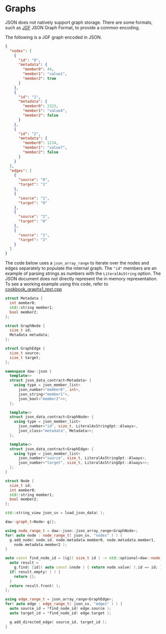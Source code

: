 # Graphs

JSON does not natively support graph storage. There are some formats, such as [JGF](https://github.com/jsongraph/json-graph-specification) JSON Graph Format, to provide a common encoding.

The following is a JGF graph encoded in JSON.
```json
{
  "nodes": [
    {
      "id": "0",
      "metadata": {
        "member0": 44,
        "member1": "value1",
        "member2": true
      }
    },
    {
      "id": "1",
      "metadata": {
        "member0": 2323,
        "member1": "value4",
        "member2": false
      }
    },
    {
      "id": "2",
      "metadata": {
        "member0": 1234,
        "member1": "value7",
        "member2": false
      }
    }
  ],
  "edges": [
    {
      "source": "0",
      "target": "1"
    },
    {
      "source": "1",
      "target": "0"
    },
    {
      "source": "2",
      "target": "0"
    },
    {
      "source": "1",
      "target": "2"
    }
  ]
}
```


The code below uses a `json_array_range` to iterate over the nodes and edges separately to populate the internal graph.  The `"id"` members are an example of parsing strings as numbers with the `LiteralAsString` option.
The JSON document does not directly represent the in memory representation.
To see a working example using this code, refer to [cookbook_graphs1_test.cpp](../tests/cookbook_graphs1_test.cpp) 
```cpp
struct Metadata {
  int member0;
  std::string member1;
  bool member2;
};

struct GraphNode {
  size_t id;
  Metadata metadata;
};

struct GraphEdge {
  size_t source;
  size_t target;
};

namespace daw::json {
  template<>
  struct json_data_contract<Metadata> {
    using type = json_member_list<
      json_number<"member0", int>,
      json_string<"member1">, 
      json_bool<"member2">>;
  };

  template<>
  struct json_data_contract<GraphNode> {
    using type = json_member_list<
      json_number<"id", size_t, LiteralAsStringOpt::Always>,
      json_class<"metadata", Metadata>>;
  };

  template<>
  struct json_data_contract<GraphEdge> {
    using type = json_member_list<
      json_number<"source", size_t, LiteralAsStringOpt::Always>,
      json_number<"target", size_t, LiteralAsStringOpt::Always>>;
  };
} 

struct Node {
  size_t id;
  int member0;
  std::string member1;
  bool member2;
};

std::string_view json_sv = load_json_data( );

daw::graph_t<Node> g{};

using node_range_t = daw::json::json_array_range<GraphNode>;
for( auto node : node_range_t( json_sv, "nodes" ) ) {
  g.add_node( node.id, node.metadata.member0, node.metadata.member1,
    node.metadata.member2 );
}

auto const find_node_id = [&g]( size_t id ) -> std::optional<daw::node_id_t> {
  auto result =
    g.find( [id]( auto const &node ) { return node.value( ).id == id; } );
  if( result.empty( ) ) {
    return {};
  }
  return result.front( );
};

using edge_range_t = json_array_range<GraphEdge>;
for( auto edge : edge_range_t( json_sv, "edges" ) ) {
  auto source_id = *find_node_id( edge.source );
  auto target_id = *find_node_id( edge.target );

  g.add_directed_edge( source_id, target_id );
}
```